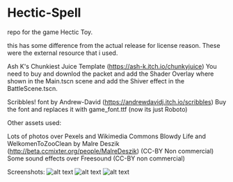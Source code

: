 # Hectic-Spell
repo for the game Hectic Toy.

this has some difference from the actual release for license reason.
These were the external resource that i used.

Ash K's Chunkiest Juice Template (https://ash-k.itch.io/chunkyjuice)
You need to buy and downlod the packet and add the Shader Overlay where shown in the Main.tscn scene and add the Shiver effect in the BattleScene.tscn.

Scribbles! font by Andrew-David (https://andrewdavidj.itch.io/scribbles) Buy the font and replaces it with game_font.ttf (now its just Roboto)

Other assets used:

Lots of photos over Pexels and Wikimedia Commons
Blowdy Life and WelkomenToZooClean by Malre Deszik (http://beta.ccmixter.org/people/MalreDeszik) (CC-BY Non commercial)
Some sound effects over Freesound (CC-BY non commercial)

Screenshots:
![alt text](https://img.itch.zone/aW1hZ2UvMTE4ODM1My82OTMwMTA4LnBuZw==/original/FAJEHm.png)
![alt text](https://img.itch.zone/aW1hZ2UvMTE4ODM1My82OTMwMTAzLnBuZw==/original/kUxcda.png)
![alt text](https://img.itch.zone/aW1hZ2UvMTE4ODM1My82OTMwMTA0LnBuZw==/original/%2Bw%2F1Vk.png)
